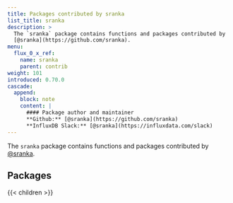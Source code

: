 ```yaml
---
title: Packages contributed by sranka
list_title: sranka
description: >
  The `sranka` package contains functions and packages contributed by
  [@sranka](https://github.com/sranka).
menu:
  flux_0_x_ref:
    name: sranka
    parent: contrib
weight: 101
introduced: 0.70.0
cascade:
  append:
    block: note
    content: |
      #### Package author and maintainer
      **Github:** [@sranka](https://github.com/sranka)  
      **InfluxDB Slack:** [@sranka](https://influxdata.com/slack)
---
```


The `sranka` package contains functions and packages contributed by
[@sranka](https://github.com/sranka).

## Packages

{{< children >}}